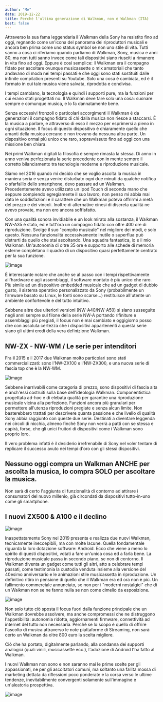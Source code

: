 ```yaml
---
author: "Me"
date: 2019-12-22
title: Perchè l'ultima generazione di Walkman, non è Walkman (ITA)
best: false
---
```


Attraverso la sua fama leggendaria il Walkman della Sony ha resistito fino ad oggi, regnando come un'icona del panorama dei riproduttori musicali e ancora ben prima come uno status symbol se non uno stile di vita.
Tutti sanno a cosa ci riferiamo quando parliamo di Walkman, Sony, musica e anni 80, ma non tutti sanno invece come tali dispositivi siano riusciti a rimanere in vita fino ad oggi. 
Eppure è così semplice: Il Walkman era il compagno fidato per ascoltare ovunque musicassette o mix amatoriali che tanto andavano di moda nei tempi passati e che oggi sono stati sostituiti dalle infinite compilation presenti su Youtube.
Solo una cosa è cambiata, ed è il formato in cui tale musica viene salvata, riprodotta e condivisa. 

I tempi cambiano, la tecnologia e quindi i supporti pure, ma la funzioni per cui erano stati progettati no. 
Il Walkman deve fare solo una cosa: suonare sempre e comunque musica, e lo fa dannatamente bene.

Senza eccessivi fronzoli o particolari accorgimenti il Walkman è da generazioni il compagno fidato di chi dalla musica non riesce a staccarsi. È la musica a parlare, e attraverso di esso il mezzo per esprimersi a pieno in ogni situazione. Il focus di questo dispositivo è chiaramente quello che amanti della musica cercano e non trovano da nessuna altra parte. Un dispositivo ormai più unico che raro, sopravvissuto fino ad oggi con una missione ben chiara.

Nei primi Walkman digitali la filosofia è sempre rimasta la stessa. Di anno in anno veniva perfezionata la serie precedente con in mente sempre il corretto bilanciamento tra tecnologie moderne e riproduzione musicale.

Siamo nel 2016 quando mi decido che se voglio ascolta la musica in maniera seria e senza venire disturbato ogni due minuti da qualche notifica o sfarfallio dello smartphone, devo passare ad un Walkman.
Precedentemente avevo utilizzato un Ipod Touch di seconda mano che seppure compiendo egregiamente il suo lavoro, non penso mi abbia mai dato le soddisfazioni e il carattere che un Walkman poteva offrirmi a metà del prezzo e dei vincoli.
Inoltre di alternative cinesi di discreta qualità ne avevo provate, ma non ero ancora soffisfatto.
 
Con una qualità sonora invidiabile e un look mirato alla sostanza, il Walkman NW-A35 è stato, ed è tutt'ora un compagno fidato con oltre 400 ore di riproduzione. Svolge il suo "compito musicale" nel migliore dei modi, e solo questo. Nessuna funzionalità eccessivamente inutile o superflua può distrarti da quello che stai ascoltando. Una squadra fantastica, io e il mio Walkman. Un'autonomia di oltre 35 ore e supporto alle schede di memoria esterne completano il quadro di un dispositivo quasi perfettamente centrato per la sua funzione.

![image](/img/walkman1.jpg)

È interessante notare che anche se al passo con i tempi rispettivamente all'hardware e agli assemblaggi, il software montato è più unico che raro. Più simile ad un dispositivo embedded musicale che ad un gadget di dubbio gusto, il sistema operativo personalizzato da Sony (probabilmente un firmware basato su Linux, le fonti sono scarse...) restituisce all'utente un ambiente confortevole e del tutto intuitivo.

Sebbene altre due ulteriori versioni (NW-A40/NW-A50) si siano susseguite negli anni sempre sul filone della serie NW-A portando rifiniture e assemblaggi più pregiati, il focus non è mai cambiato e oggigiorno posso dire con assoluta certezza che i dispositivi appartenenti a questa serie siano gli ultimi eredi della vera definizione Walkman.


## NW-ZX - NW-WM / Le serie per intenditori 

Fra il 2015 e il 2017 due Walkman molto particolari sono stati commercializzati: sono l'NW-ZX100 e l'NW-ZX300, e una nuova serie di fascia top che è la NW-WM.

![image](/img/walkman2.jpg)

Sebbene inarrivabili come categoria di prezzo, sono dispositivi di fascia alta e anch'essi costruiti sulla base dell'ideologia Walkman. Componentistica progettata ad-hoc e di elebata qualità per garantire una riproduzione musicale vicina alla perfezione. Funzioni ancora più granulari per permettere all'utenza riproduzioni pregiate e senza alcun limite. Non basterebbero trattati per descrivere quanta passione e che livello di qualità Sony abbia raggiunto con queste due serie. Destinati a diventare leggenda nei circoli di nicchia, almeno finchè Sony non verrà a patti con se stessa e capirà, forse, che gli unici fruitori di dispositivi come i Walkman sono proprio loro. 

Il vero problema infatti è il desiderio irrefrenabile di Sony nel voler tentare di replicare il successo avuto nei tempi d'oro con gli stessi dispositivi. 

## Nessuno oggi compra un Walkman ANCHE per ascolta la musica, lo compra SOLO per ascoltare la musica. 

Non sarà di certo l'aggiunta di funzionalità di contorno ad attirare i consumatori del nuovo millenio, già circondati da dispositivi tutto-in-uno come gli smartphone.

## I nuovi ZX500 & A100 e il declino

![image](/img/walkman3.jpg)

Inaspettatamente Sony nel 2019 presenta e realizza due nuovi Walkman, tecnicamente ineccepibili, ma con molte lacune. Quella fondamentale riguarda la loro dotazione software: Android.
Ecco che viene a meno lo spirito di questi dispositivi, votati a fare un'unica cosa ed a farla bene. La riproduzione musicale passa in secondo piano, se non di contorno. Il Walkman diventa un gadget come tutti gli altri, atto a celebrare tempi passati, come testimonia la custodia venduta insieme alla versione del 40esimo anniversario e le animazioni stile musicassetta in riproduzione. Un definitivo ritiro in pensione di quello che il Walkman era ed ora non è più. Un fallimento commerciale annunciato, se non per i "moderni nostalgici" che di un Walkman non se ne fanno nulla se non come cimelio da esposizione.

![image](/img/walkman4.jpg)

Non solo tutto ciò sposta il focus fuori dalla funzione principale che un Walkman dovrebbe assolvere, ma anche compromessi che ne distruggono l'appetibilità: autonomia ridotta, aggiornamenti firmware, connettività ad internet del tutto non necessaria. Perchè se lo scopo è quello di offrire l'ascolto di musica attraverso le note piattaforme di Streaming, non sarà certo un Walkman da oltre 800 euro la scelta migliore.

Ciò che ha portato, digitalmente parlando, alla condanna dei supporti analogici (quali vinili, musicassette ecc.), l'adozione di Android l'ha fatto al Walkman.

I nuovi Walkman non sono e non saranno mai le prime scelte per gli appassionati, ne per gli ascoltatori comuni, ma soltanto una fallita mossa di marketing dettata da riflessioni poco ponderate e la corsa verso le ultime tendenze, inevitabilmente convergenti solamente sull'immagine e un'aleatoria prospettiva. 

![image](/img/walkman5.jpg)



 

